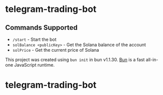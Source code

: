 # telegram-trading-bot

## Commands Supported

- `/start` - Start the bot
- `solBalance <publicKey>` - Get the Solana balance of the account
- `solPrice` - Get the current price of Solana

This project was created using `bun init` in bun v1.1.30. [Bun](https://bun.sh) is a fast all-in-one JavaScript runtime.
# telegram-trading-bot